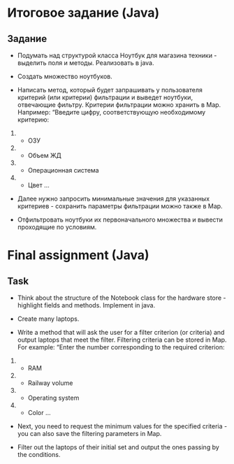 
# Итоговое задание (Java)
## Задание

- Подумать над структурой класса Ноутбук для магазина техники - выделить поля и методы. Реализовать в java.

- Создать множество ноутбуков.

- Написать метод, который будет запрашивать у пользователя критерий (или критерии) фильтрации и выведет ноутбуки, отвечающие фильтру. Критерии фильтрации можно хранить в Map. Например: “Введите цифру, соответствующую необходимому критерию:

1. - ОЗУ

2. - Объем ЖД

3. - Операционная система

4. - Цвет …

- Далее нужно запросить минимальные значения для указанных критериев - сохранить параметры фильтрации можно также в Map.

- Отфильтровать ноутбуки их первоначального множества и вывести проходящие по условиям.
# Final assignment (Java)
## Task

- Think about the structure of the Notebook class for the hardware store - highlight fields and methods. Implement in java.

- Create many laptops.

- Write a method that will ask the user for a filter criterion (or criteria) and output laptops that meet the filter. Filtering criteria can be stored in Map. For example: “Enter the number corresponding to the required criterion:

1. - RAM

2. - Railway volume

3. - Operating system

4. - Color …

- Next, you need to request the minimum values for the specified criteria - you can also save the filtering parameters in Map.

- Filter out the laptops of their initial set and output the ones passing by the conditions.